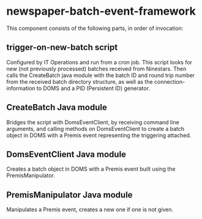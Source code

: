 newspaper-batch-event-framework
===============================

This component consists of the following parts, in order of invocation:

trigger-on-new-batch script
---------------------------
Configured by IT Operations and run from a cron job. This script looks for new
(not previously processed) batches received from Ninestars. Then calls the
CreateBatch java module with the batch ID and round trip number from the
received batch directory structure, as well as the connection-information to
DOMS and a PID (Persistent ID) generator.

CreateBatch Java module
-----------------------
Bridges the script with DomsEventClient, by receiving command line arguments,
and calling methods on DomsEventClient to create a batch object in DOMS with a
Premis event representing the triggering attached.

DomsEventClient Java module
---------------------------
Creates a batch object in DOMS with a Premis event built using the
PremisManipulator.

PremisManipulator Java module
-----------------------------
Manipulates a Premis event, creates a new one if one is not given.
